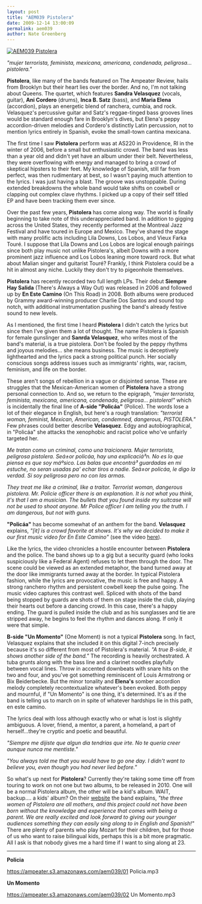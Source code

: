 ```yaml
---
layout: post
title: "AEM039 Pistolera"
date: 2009-12-14 13:00:09
permalink: aem039
author: Nate Greenberg
---
```

[![AEM039 Pistolera](https://ampeater.s3.amazonaws.com/aem039/Pistolera.jpg)](https://ampeater.s3.amazonaws.com/aem039/Pistolera.jpg)

_"mujer terrorista, feminista, mexicana, americana, condenada, peligrosa... pistolera."_

**Pistolera**, like many of the bands featured on The Ampeater Review, hails from Brooklyn but their heart lies over the border. And no, I'm not talking about Queens. The quartet, which features **Sandra Velasquez** (vocals, guitar), **Ani Cordero** (drums), **Inca B. Satz** (bass), and **Maria Elena** (accordion), plays an energetic blend of ranchera, cumbia, and rock. Velasquez's percussive guitar and Satz's reggae-tinged bass grooves lines would be standard enough fare in Brooklyn's dives, but Elena's peppy accordion-driven melodies and Cordero's distinctly Latin percussion, not to mention lyrics entirely in Spanish, evoke the small-town cantina mexicana.

<!-- more -->

The first time I saw **Pistolera** perform was at AS220 in Providence, RI in the winter of 2006, before a small but enthusiastic crowd. The band was less than a year old and didn't yet have an album under their belt. Nevertheless, they were overflowing with energy and managed to bring a crowd of skeptical hipsters to their feet. My knowledge of Spanish, still far from perfect, was then rudimentary at best, so I wasn't paying much attention to the lyrics. I was just having a blast. The groove was unstoppable. During extended breakdowns the whole band would take shifts on cowbell or clapping out complex clave rhythms. I picked up a copy of their self titled EP and have been tracking them ever since.

Over the past few years, **Pistolera** has come along way. The world is finally beginning to take note of this underappreciated band. In addition to gigging across the United States, they recently performed at the Montreal Jazz Festival and have toured in Europe and Mexico. They've shared the stage with many prolific acts including Lila Downs, Los Lobos, and Vieux Farka Touré. I suppose that Lila Downs and Los Lobos are logical enough pairings since both play music not unlike Pistolera's, albeit Downs with a more prominent jazz influence and Los Lobos leaning more toward rock. But what about Malian singer and guitarist Touré? Frankly, I think Pistolera could be a hit in almost any niche. Luckily they don't try to pigeonhole themselves.

**Pistolera** has recently recorded two full length LPs. Their debut **Siempre Hay Salida** (There's Always a Way Out) was released in 2006 and followed up by **En Este Camino** (On This Road) in 2008. Both albums were produced by Grammy award-winning producer Charlie Dos Santos and sound top notch, with additional instrumentation pushing the band's already festive sound to new levels.

As I mentioned, the first time I heard **Pistolera** I didn't catch the lyrics but since then I've given them a lot of thought. The name Pistolera is Spanish for female gunslinger and **Sanrda Velasquez**, who writes most of the band's material, is a true pistolera. Don't be fooled by the peppy rhythms and joyous melodies... she means business. The music is deceptively lighthearted and the lyrics pack a strong political punch. Her socially conscious songs address issues such as immigrants' rights, war, racism, feminism, and life on the border.

These aren't songs of rebellion in a vague or disjointed sense. These are struggles that the Mexican-American women of **Pistolera** have a strong personal connection to. And so, we return to the epigraph, _"mujer terrorista, feminista, mexicana, americana, condenada, peligrosa... pistolera!"_ which is incidentally the final line of **A-side "Policá­a"** (Police). The words lose a lot of their elegance in English, but here's a rough translation: _"terrorist woman, feminist, Mexican, American, condemned, dangerous, PISTOLERA."_ Few phrases could better describe **Velasquez**. Edgy and autobiographical, in "Policá­a" she attacks the xenophobic and racist police who've unfairly targeted her.

_Me tratan como un criminal, como una traicionera. Mujer terrorista, peligrosa pistolera. Seá±or policá­a, hay una explicaciá³n. No es lo que piensa es que soy máºsico. Las balas que encontrá³ guardadas en mi estuche, no seran usadas pa' echar tiros a nadie. Seá±or policá­a, le digo la verdad. Si soy peligrosa pero no con las armas._

_They treat me like a criminal, like a traitor. Terrorist woman, dangerous pistolera. Mr. Policie officer there is an explanation. It is not what you think, it's that I am a musician. The bullets that you found inside my suitcase will not be used to shoot anyone. Mr Police officer I am telling you the truth. I am dangerous, but not with guns._

**"Policá­a"** has become somewhat of an anthem for the band. **Velasquez** explains, _"\[it\] is a crowd favorite at shows. It's why we decided to make it our first music video for En Este Camino"_ (see the video [here](http://www.youtube.com/watch?v=6QXd-4eZelI)).

Like the lyrics, the video chronicles a hostile encounter between **Pistolera** and the police. The band shows up to a gig but a security guard (who looks suspiciously like a Federal Agent) refuses to let them through the door. The scene could be viewed as an extended metaphor, the band turned away at the door like immigrants turned away at the border. In typical Pistolera fashion, while the lyrics are provocative, the music is free and happy. A strong ranchero rhythm and persistent cowbell keep the pulse going. The music video captures this contrast well. Spliced with shots of the band being stopped by guards are shots of them on stage inside the club, playing their hearts out before a dancing crowd. In this case, there's a happy ending. The guard is pulled inside the club and as his sunglasses and tie are stripped away, he begins to feel the rhythm and dances along. If only it were that simple.

**B-side "Un Momento"** (One Moment) is not a typical **Pistolera** song. In fact, Velasquez explains that she included it on this digital 7-inch precisely because it's so different from most of Pistolera's material. _"A true B-side, it shows another side of the band."_ The recording is heavily orchestrated. A tuba grunts along with the bass line and a clarinet noodles playfully between vocal lines. Throw in accented downbeats with snare hits on the two and four, and you've got something reminiscent of Louis Armstrong or Bix Beiderbecke. But the minor tonality and **Elena's** somber accordion melody completely recontextualize whatever's been evoked. Both peppy and mournful, if "Un Momento" is one thing, it's determined. It's as if the band is telling us to march on in spite of whatever hardships lie in this path, en este camino.

The lyrics deal with loss although exactly who or what is lost is slightly ambiguous. A lover, friend, a mentor, a parent, a homeland, a part of herself...they're cryptic and poetic and beautiful.

_"Siempre me dijiste que algun dia tendrias que irte. No te queria creer aunque nunca me mentiste."_

_"You always told me that you would have to go one day. I didn't want to believe you, even though you had never lied before."_

So what's up next for **Pistolera**? Currently they're taking some time off from touring to work on not one but two albums, to be released in 2010. One will be a normal Pistolera album, the other will be a kid's album. WAIT, backup.... a kids' album? On their [website](http://www.pistolera.net) the band explains, _"the three women of Pistolera are all mothers, and this project could not have been born without the knowledge and experience that comes with being a parent. We are really excited and look forward to giving our younger audiences something they can easily sing along to in English and Spanish!"_ There are plenty of parents who play Mozart for their children, but for those of us who want to raise bilingual kids, perhaps this is a bit more pragmatic. All I ask is that nobody gives me a hard time if I want to sing along at 23.

---

**Policia**

https://ampeater.s3.amazonaws.com/aem039/01 Policia.mp3

**Un Momento**

https://ampeater.s3.amazonaws.com/aem039/02 Un Momento.mp3


